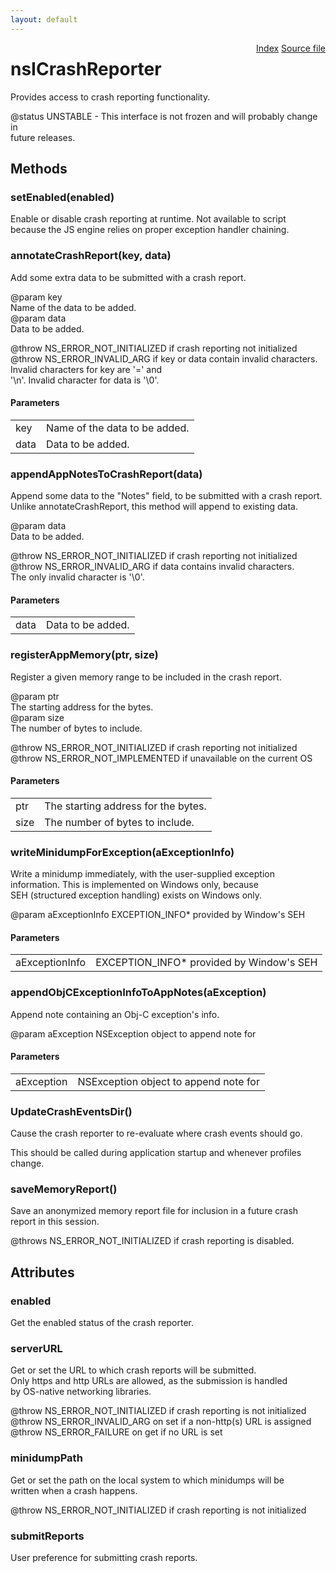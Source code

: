 ```yaml
---
layout: default
---
```

<div class='links' style='float:right'><a href="../index.html">Index</a>
<a href="http://dxr.mozilla.org/mozilla-central/source/xpcom/system/nsICrashReporter.idl">Source file</a>
</div>

# nsICrashReporter #
  
Provides access to crash reporting functionality.  
  
@status UNSTABLE - This interface is not frozen and will probably change in  
                   future releases.  
  

## Methods ##

### setEnabled(enabled) ###
  
Enable or disable crash reporting at runtime. Not available to script  
because the JS engine relies on proper exception handler chaining.  
  

### annotateCrashReport(key, data) ###
  
Add some extra data to be submitted with a crash report.  
  
@param key  
       Name of the data to be added.  
@param data  
       Data to be added.  
  
@throw NS_ERROR_NOT_INITIALIZED if crash reporting not initialized  
@throw NS_ERROR_INVALID_ARG if key or data contain invalid characters.  
                            Invalid characters for key are '=' and  
                            '\n'.  Invalid character for data is '\0'.  
  

#### Parameters ####

<table>

<tr>
<td>key</td>
<td>       Name of the data to be added.  
</td>
</tr>

<tr>
<td>data</td>
<td>       Data to be added.  
</td>
</tr>

</table>

### appendAppNotesToCrashReport(data) ###
  
Append some data to the "Notes" field, to be submitted with a crash report.  
Unlike annotateCrashReport, this method will append to existing data.  
  
@param data  
       Data to be added.  
  
@throw NS_ERROR_NOT_INITIALIZED if crash reporting not initialized  
@throw NS_ERROR_INVALID_ARG if data contains invalid characters.  
                            The only invalid character is '\0'.  
  

#### Parameters ####

<table>

<tr>
<td>data</td>
<td>       Data to be added.  
</td>
</tr>

</table>

### registerAppMemory(ptr, size) ###
  
Register a given memory range to be included in the crash report.  
  
@param ptr  
       The starting address for the bytes.  
@param size  
       The number of bytes to include.  
  
@throw NS_ERROR_NOT_INITIALIZED if crash reporting not initialized  
@throw NS_ERROR_NOT_IMPLEMENTED if unavailable on the current OS  
  

#### Parameters ####

<table>

<tr>
<td>ptr</td>
<td>       The starting address for the bytes.  
</td>
</tr>

<tr>
<td>size</td>
<td>       The number of bytes to include.  
</td>
</tr>

</table>

### writeMinidumpForException(aExceptionInfo) ###
  
Write a minidump immediately, with the user-supplied exception  
information. This is implemented on Windows only, because  
SEH (structured exception handling) exists on Windows only.  
  
@param aExceptionInfo  EXCEPTION_INFO* provided by Window's SEH  
  

#### Parameters ####

<table>

<tr>
<td>aExceptionInfo</td>
<td>EXCEPTION_INFO* provided by Window's SEH  
</td>
</tr>

</table>

### appendObjCExceptionInfoToAppNotes(aException) ###
  
Append note containing an Obj-C exception's info.  
  
@param aException  NSException object to append note for  
  

#### Parameters ####

<table>

<tr>
<td>aException</td>
<td>NSException object to append note for  
</td>
</tr>

</table>

### UpdateCrashEventsDir() ###
  
Cause the crash reporter to re-evaluate where crash events should go.  
  
This should be called during application startup and whenever profiles  
change.  
  

### saveMemoryReport() ###
  
Save an anonymized memory report file for inclusion in a future crash  
report in this session.  
  
@throws NS_ERROR_NOT_INITIALIZED if crash reporting is disabled.  
  

## Attributes ##

### enabled ###
  
Get the enabled status of the crash reporter.  
  

### serverURL ###
  
Get or set the URL to which crash reports will be submitted.  
Only https and http URLs are allowed, as the submission is handled  
by OS-native networking libraries.  
  
@throw NS_ERROR_NOT_INITIALIZED if crash reporting is not initialized  
@throw NS_ERROR_INVALID_ARG on set if a non-http(s) URL is assigned  
@throw NS_ERROR_FAILURE on get if no URL is set  
  

### minidumpPath ###
  
Get or set the path on the local system to which minidumps will be  
written when a crash happens.  
  
@throw NS_ERROR_NOT_INITIALIZED if crash reporting is not initialized  
  

### submitReports ###
  
User preference for submitting crash reports.  
  
